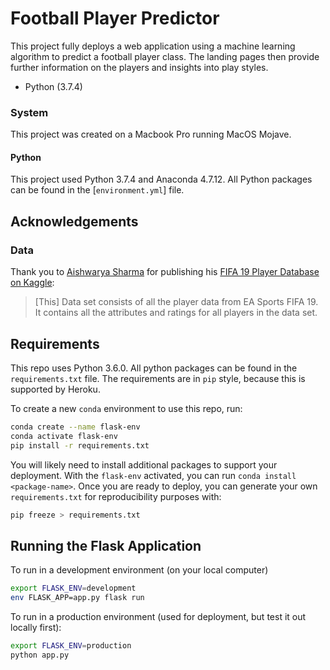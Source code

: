 # Football Player Predictor

This project fully deploys a web application using a machine learning algorithm to
predict a football player class. The landing pages then provide further information on the
players and insights into play styles.

* Python (3.7.4)

### System

This project was created on a Macbook Pro running MacOS Mojave.

#### Python

This project used Python 3.7.4 and Anaconda 4.7.12. All Python packages can be found in the [`environment.yml`] file.


## Acknowledgements

### Data

Thank you to [Aishwarya Sharma](https://www.kaggle.com/aishwarya1992) for publishing his [FIFA 19 Player Database on Kaggle](https://www.kaggle.com/aishwarya1992/fifa-19-player-database/):

> [This] Data set consists of all the player data from EA Sports FIFA 19. It contains all the attributes and ratings for all players in the data set.

## Requirements

This repo uses Python 3.6.0. All python packages can be found in the `requirements.txt` file.  The requirements are in `pip` style, because this is supported by Heroku.

To create a new `conda` environment to use this repo, run:
```bash
conda create --name flask-env
conda activate flask-env
pip install -r requirements.txt
```

You will likely need to install additional packages to support your deployment.  With the `flask-env` activated, you can run `conda install <package-name>`.  Once you are ready to deploy, you can generate your own `requirements.txt` for reproducibility purposes with:
```bash
pip freeze > requirements.txt
```
## Running the Flask Application

To run in a development environment (on your local computer)
```bash
export FLASK_ENV=development
env FLASK_APP=app.py flask run
```

To run in a production environment (used for deployment, but test it out locally first):
```bash
export FLASK_ENV=production
python app.py
```
